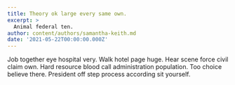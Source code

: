 ```yaml
---
title: Theory ok large every same own.
excerpt: >
  Animal federal ten.
author: content/authors/samantha-keith.md
date: '2021-05-22T00:00:00.000Z'
---
```

Job together eye hospital very. Walk hotel page huge. Hear scene force civil claim own. Hard resource blood call administration population. Too choice believe there. President off step process according sit yourself.